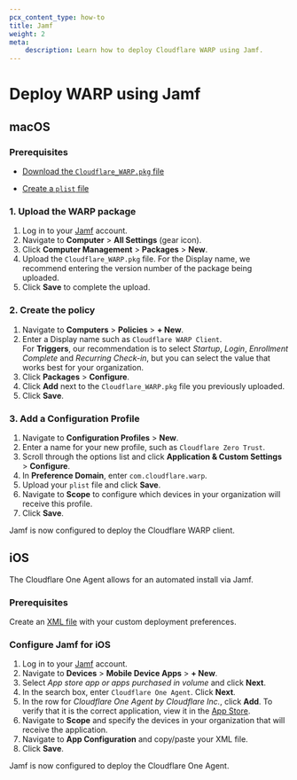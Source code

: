 ```yaml
---
pcx_content_type: how-to
title: Jamf
weight: 2
meta:
    description: Learn how to deploy Cloudflare WARP using Jamf.
---
```


# Deploy WARP using Jamf

## macOS

### Prerequisites

- [Download the `Cloudflare_WARP.pkg` file](/cloudflare-one/connections/connect-devices/warp/download-warp/#macos)

- [Create a `plist` file](/cloudflare-one/connections/connect-devices/warp/deployment/mdm-deployment/#create-plist-file)

### 1. Upload the WARP package

1. Log in to your [Jamf](https://www.jamf.com/) account.
2. Navigate to **Computer** > **All Settings** (gear icon).
3. Click **Computer Management** > **Packages** > **New**.
4. Upload the `Cloudflare_WARP.pkg` file.
    For the Display name, we recommend entering the version number of the package being uploaded.
5. Click **Save** to complete the upload.

### 2. Create the policy

1. Navigate to **Computers** > **Policies** > **+ New**.
2. Enter a Display name such as `Cloudflare WARP Client`.\
    For **Triggers**, our recommendation is to select _Startup_, _Login_, _Enrollment Complete_ and _Recurring Check-in_, but you can select the value that works best for your organization.
3. Click **Packages** > **Configure**.
4. Click **Add** next to the `Cloudflare_WARP.pkg` file you previously uploaded.
5. Click **Save**.

### 3. Add a Configuration Profile

1. Navigate to **Configuration Profiles** > **New**.
2. Enter a name for your new profile, such as `Cloudflare Zero Trust`.
3. Scroll through the options list and click **Application & Custom Settings** > **Configure**.
4. In **Preference Domain**, enter `com.cloudflare.warp`.
5. Upload your `plist` file and click **Save**.
6. Navigate to **Scope** to configure which devices in your organization will receive this profile.
7. Click **Save**.

Jamf is now configured to deploy the Cloudflare WARP client.

## iOS

The Cloudflare One Agent allows for an automated install via Jamf.

### Prerequisites

Create an [XML file](/cloudflare-one/connections/connect-devices/warp/deployment/mdm-deployment/#ios) with your custom deployment preferences.

### Configure Jamf for iOS

1. Log in to your [Jamf](https://www.jamf.com/) account.
2. Navigate to **Devices** > **Mobile Device Apps** > **+ New**.
3. Select _App store app or apps purchased in volume_ and click **Next**.
4. In the search box, enter `Cloudflare One Agent`. Click **Next**.
5. In the row for _Cloudflare One Agent by Cloudflare Inc._, click **Add**. To verify that it is the correct application, view it in the [App Store](https://apps.apple.com/us/app/cloudflare-one-agent/id6443476492).
6. Navigate to **Scope** and specify the devices in your organization that will receive the application.
7. Navigate to **App Configuration** and copy/paste your XML file.
8. Click **Save**.

Jamf is now configured to deploy the Cloudflare One Agent.
